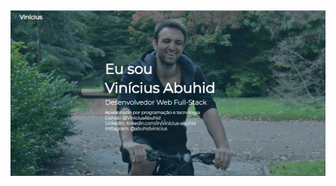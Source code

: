 <img src='https://raw.githubusercontent.com/ViniciusAbuhid/ViniciusAbuhid/master/assets/print4.png'>
